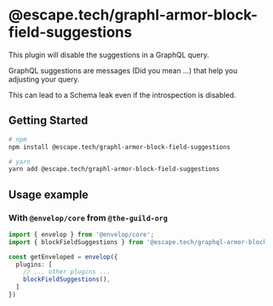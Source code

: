 # @escape.tech/graphl-armor-block-field-suggestions

This plugin will disable the suggestions in a GraphQL query.

GraphQL suggestions are messages (Did you mean ...) that help you adjusting your query.

This can lead to a Schema leak even if the introspection is disabled.

## Getting Started

```bash
# npm
npm install @escape.tech/graphl-armor-block-field-suggestions

# yarn
yarn add @escape.tech/graphl-armor-block-field-suggestions
```

## Usage example

### With `@envelop/core` from `@the-guild-org`

```typescript
import { envelop } from '@envelop/core';
import { blockFieldSuggestions } from '@escape.tech/graphql-armor-block-field-suggestions';

const getEnveloped = envelop({
  plugins: [
    // ... other plugins ...
    blockFieldSuggestions(),
  ]
})
```
